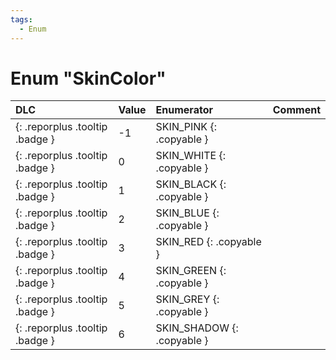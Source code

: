 ```yaml
---
tags:
  - Enum
---
```

# Enum "SkinColor"
|DLC|Value|Enumerator|Comment|
|:--|:--|:--|:--|
|[ ](#){: .reporplus .tooltip .badge }|-1 |SKIN_PINK {: .copyable } |  |
|[ ](#){: .reporplus .tooltip .badge }|0 |SKIN_WHITE {: .copyable } |  |
|[ ](#){: .reporplus .tooltip .badge }|1 |SKIN_BLACK {: .copyable } |  |
|[ ](#){: .reporplus .tooltip .badge }|2 |SKIN_BLUE {: .copyable } |  |
|[ ](#){: .reporplus .tooltip .badge }|3 |SKIN_RED {: .copyable } |  |
|[ ](#){: .reporplus .tooltip .badge }|4 |SKIN_GREEN {: .copyable } |  |
|[ ](#){: .reporplus .tooltip .badge }|5 |SKIN_GREY {: .copyable } |  |
|[ ](#){: .reporplus .tooltip .badge }|6 |SKIN_SHADOW {: .copyable } |  |
